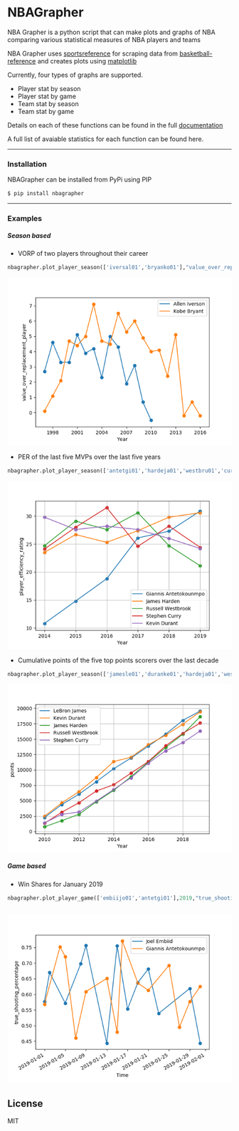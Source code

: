 # NBAGrapher

NBA Grapher is a python script that can make plots and graphs of NBA comparing various statistical measures of NBA players and teams

NBA Grapher uses [sportsreference](https://github.com/roclark/sportsreference) for scraping data from [basketball-reference](http://basketball-reference.com) and creates plots using [matplotlib](https://matplotlib.org/)

Currently, four types of graphs are supported.

- Player stat by season
- Player stat by game
- Team stat by season
- Team stat by game

Details on each of these functions can be found in the full [documentation](https://nbagrapher.readthedocs.io/en/latest/)

A full list of avaiable statistics for each function can be found here.

---
### Installation
NBAGrapher can be installed from PyPi using PIP
```sh
$ pip install nbagrapher
```
----
### Examples

##### Season based

- VORP of two players throughout their career


```python
nbagrapher.plot_player_season(['iversal01','bryanko01'],"value_over_replacement_player")
```

![vorp](graphs/value_over_replacement_player.png)

- PER of the last five MVPs over the last five years

```python
nbagrapher.plot_player_season(['antetgi01','hardeja01','westbru01','curryst01','duranke01'],"player_efficiency_rating",start_year=2014,end_year=2019)
```
![per](graphs/player_efficiency_rating.png)

- Cumulative points of the five top points scorers over the last decade

```python
nbagrapher.plot_player_season(['jamesle01','duranke01','hardeja01','westbru01','curryst01'],"points",start_year=2010,cum=True)
```
![points](graphs/points.png)
##### Game based
- Win Shares for January 2019
```python
nbagrapher.plot_player_game(['embiijo01','antetgi01'],2019,"true_shooting_percentage",start_date=datetime.date(2019,1,1),end_date=datetime.date(2019,2,1))
```
![ts](graphs/true_shooting_percentage.png)
-----
License
----

MIT


